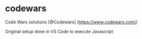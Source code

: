 # codewars
Code Wars solutions 
[@Codewars] (https://www.codewars.com/)

Original setup done in VS Code to execute Javascript
